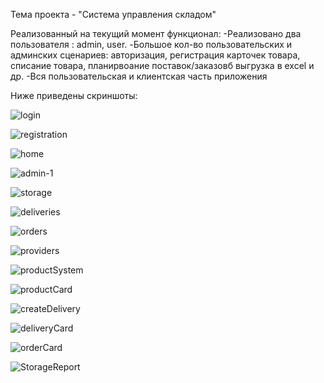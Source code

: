 Тема проекта - "Система управления складом"

Реализованный на текущий момент функционал:
-Реализовано два пользователя : admin, user.
-Большое кол-во пользовательских и админских сценариев: авторизация, регистрация карточек товара, списание товара, планирвоание поставок/заказовб выгрузка в excel и др.
-Вся пользовательская и клиентская часть приложения

Ниже приведены скриншоты:

![login](https://github.com/DMITRYSHVED/WarehouseManager/assets/115586965/fae4e2e6-f12c-4369-90b8-5360ee45240b)


![registration](https://github.com/DMITRYSHVED/WarehouseManager/assets/115586965/731a3e30-3d16-46e4-b20c-052ab6ef312d)


![home](https://github.com/DMITRYSHVED/WarehouseManager/assets/115586965/7e860790-dfb6-49b4-a1cd-3430fb300402)


![admin-1](https://github.com/DMITRYSHVED/WarehouseManager/assets/115586965/a865b537-d6fa-4678-91ba-5eb3bd8c1b0e)


![storage](https://github.com/DMITRYSHVED/WarehouseManager/assets/115586965/18d7503f-8fff-4e8c-906f-14f761600a3d)


![deliveries](https://github.com/DMITRYSHVED/WarehouseManager/assets/115586965/d4622140-8402-4104-a600-b656f9da12ab)


![orders](https://github.com/DMITRYSHVED/WarehouseManager/assets/115586965/5d93ac59-b3d0-4a99-a84a-68f576d78daa)


![providers](https://github.com/DMITRYSHVED/WarehouseManager/assets/115586965/067f5e93-ff15-474b-bbb8-30fadfe1f5e9)


![productSystem](https://github.com/DMITRYSHVED/WarehouseManager/assets/115586965/a85a220c-148e-497c-bed9-10f48a1abd24)


![productCard](https://github.com/DMITRYSHVED/WarehouseManager/assets/115586965/4f088eeb-41c9-4e95-8e52-b0784e07a35b)


![createDelivery](https://github.com/DMITRYSHVED/WarehouseManager/assets/115586965/a8c6d32d-5c73-418e-9209-c97db37c686c)


![deliveryCard](https://github.com/DMITRYSHVED/WarehouseManager/assets/115586965/3e305648-0539-4b4a-810c-2669997e5e2c)


![orderCard](https://github.com/DMITRYSHVED/WarehouseManager/assets/115586965/d7102883-9ea7-4db2-96b4-70656cbacc8b)


![StorageReport](https://github.com/DMITRYSHVED/WarehouseManager/assets/115586965/b117b086-22ed-4ee8-bfaf-c41caa84c00f)















